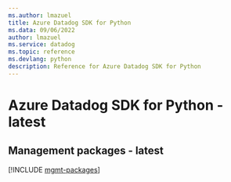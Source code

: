 ```yaml
---
ms.author: lmazuel
title: Azure Datadog SDK for Python
ms.data: 09/06/2022
author: lmazuel
ms.service: datadog
ms.topic: reference
ms.devlang: python
description: Reference for Azure Datadog SDK for Python
---
```

# Azure Datadog SDK for Python - latest

## Management packages - latest
[!INCLUDE [mgmt-packages](datadog-mgmt-index.md)]